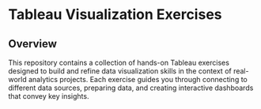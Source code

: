 # Tableau Visualization Exercises

## Overview

This repository contains a collection of hands-on Tableau exercises designed to build and refine data visualization skills in the context of real-world analytics projects. Each exercise guides you through connecting to different data sources, preparing data, and creating interactive dashboards that convey key insights.
